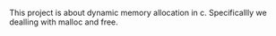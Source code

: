  This project is about dynamic memory allocation in c.
Specificallly we dealling with malloc and free.
